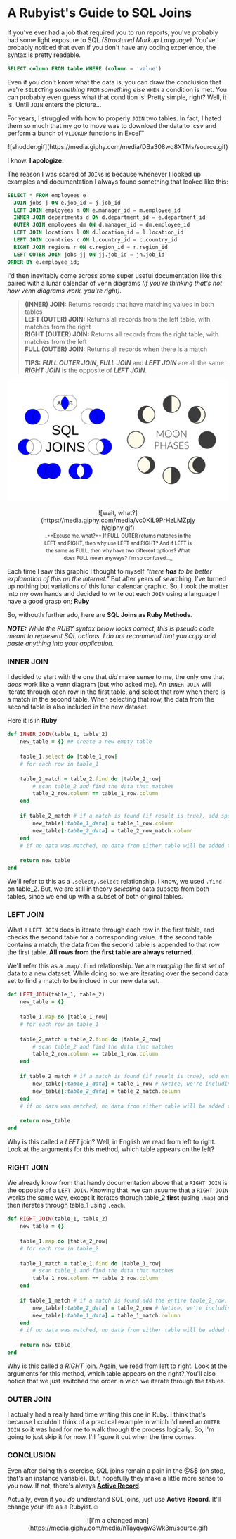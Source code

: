 # A Rubyist's Guide to SQL Joins

If you've ever had a job that required you to run reports, you've probably had some light exposure to SQL _(Structured Markup Language)_. You've probably noticed that even if you don't have any coding experience, the syntax is pretty readable.

```sql
SELECT column FROM table WHERE (column = 'value')
```

Even if you don't know what the data is, you can draw the conclusion that we're `SELECT`ing _something_ `FROM` _something else_ `WHEN` a condition is met. You can probably even guess what that condition is! Pretty simple, right? Well, it is. Until `JOIN` enters the picture...

For years, I struggled with how to properly `JOIN` two tables. In fact, I hated them so much that my go to move was to download the data to _.csv_ and perform a bunch of `VLOOKUP` functions in Excel™

<p align="center">![shudder.gif](https://media.giphy.com/media/DBa308wq8XTMs/source.gif)

I know. **I apologize.**

The reason I was scared of `JOIN`s is because whenever I looked up examples and documentation I always found something that looked like this:

```sql
SELECT * FROM employees e
  JOIN jobs j ON e.job_id = j.job_id
  LEFT JOIN employees m ON e.manager_id = m.employee_id
  INNER JOIN departments d ON d.department_id = e.department_id
  OUTER JOIN employees dm ON d.manager_id = dm.employee_id
  LEFT JOIN locations l ON d.location_id = l.location_id
  LEFT JOIN countries c ON l.country_id = c.country_id
  RIGHT JOIN regions r ON c.region_id = r.region_id
  LEFT OUTER JOIN jobs jj ON jj.job_id = jh.job_id
ORDER BY e.employee_id;
```
I'd then inevitably come across some super useful documentation like this paired with a lunar calendar of venn diagrams _(if you're thinking that's not how venn diagrams work, you're right)._

> **(INNER) JOIN:** Returns records that have matching values in both tables<br>
> **LEFT (OUTER) JOIN:** Returns all records from the left table, with matches from the right<br>
> **RIGHT (OUTER) JOIN:** Returns all records from the right table, with matches from the left<br>
> **FULL (OUTER) JOIN:** Returns all records when there is a match
> 
> **TIPS:** _**FULL OUTER JOIN**_, _**FULL JOIN**_ and _**LEFT JOIN**_ are all the same.<br>
> _**RIGHT JOIN**_ is the opposite of _**LEFT JOIN**_.

![joins](./sql-joins-moon-phases_600px.jpg)



<p style="width: 70%; margin: auto;" align="center">
![wait, what?](https://media.giphy.com/media/vc0KiL9PrHzLMZpjyh/giphy.gif)
<br><span style="font-size: .8em;">_**Excuse me, what?** If FULL OUTER returns matches in the LEFT and RIGHT, then why use LEFT and RIGHT? And if LEFT is the same as FULL, then why have two different options? What does FULL mean anyways? I'm so confused..._ 

Each time I saw this graphic I thought to myself _"there **has** to be better explanation of this on the internet."_ But after years of searching, I've turned up nothing but variations of this lunar calendar graphic. So, I took the matter into my own hands and decided to write out each `JOIN` using a language I have a good grasp on; **Ruby**

So, withouth further ado, here are **SQL Joins as Ruby Methods**.

_**NOTE:** While the RUBY syntax below looks correct, this is pseudo code meant to represent SQL actions. I do not recommend that you copy and paste anything into your application._

### INNER JOIN
I decided to start with the one that _did_ make sense to me, the only one that _does_ work like a venn diagram (but who asked me). An `INNER JOIN` will iterate through each row in the first table, and select that row when there is a match in the second table. When selecting that row, the data from the second table is also included in the new dataset.

Here it is in **Ruby**

```rb
def INNER_JOIN(table_1, table_2)
	new_table = {} ## create a new empty table

	table_1.select do |table_1_row|
	# for each row in table_1
	
	table_2_match = table_2.find do |table_2_row| 
		# scan table_2 and find the data that matches
		table_2_row.column == table_1_row.column
	end

	if table_2_match # if a match is found (if result is true), add specified column(s) to new_table as a key/value pair
		new_table[:table_1_data] = table_1_row.column
		new_table[:table_2_data] = table_2_row_match.column
	end	
	# if no data was matched, no data from either table will be added to new_table

	return new_table
end
```
We'll refer to this as a `.select/.select` relationship. I know, we used `.find` on table_2. But, we are still in theory _selecting_ data subsets from both tables, since we end up with a subset of both original tables.

### LEFT JOIN
What a `LEFT JOIN` does is iterate through each row in the first table, and checks the second table for a corresponding value. If the second table contains a match, the data from the second table is appended to that row the first table. **All rows from the first table are always returned.**

We'll refer this as a `.map/.find` relationship. We are _mapping_ the first set of data to a new dataset. While doing so, we are iterating over the second data set to find a match to be inclued in our new data set.

```rb
def LEFT_JOIN(table_1, table_2)
	new_table = {}
				
	table_1.map do |table_1_row|
	# for each row in table_1
	
	table_2_match = table_2.find do |table_2_row| 
		# scan table_2 and find the data that matches
		table_2_row.column == table_1_row.column
	end

	if table_2_match # if a match is found (if result is true), add entire row from table_1, and the specificed column(s) from table_2 to the new_table as a key/value pair
		new_table[:table_1_data] = table_1_row # Notice, we're including the entire row of data this time
		new_table[:table_2_data] = table_2_match.column
	end	
	# if no data was matched, no data from either table will be added to new_table

	return new_table
end
```
Why is this called a _LEFT_ join? Well, in English we read from left to right. Look at the arguments for this method, which table appears on the left?

### RIGHT JOIN
We already know from that handy documentation above that a `RIGHT JOIN` is the opposite of a `LEFT JOIN`. Knowing that, we can asuume that a `RIGHT JOIN` works the same way, except it iterates thorugh table\_2 **first** (using `.map`) and then iterates through table\_1 using `.each`.

```rb
def RIGHT_JOIN(table_1, table_2)
	new_table = {}
				
	table_1.map do |table_2_row|
	# for each row in table_2
	
	table_1_match = table_1.find do |table_1_row| 
		# scan table_1 and find the data that matches
		table_1_row.column == table_2_row.column
	end

	if table_1_match # if a match is found add the entire table_2_row, and table_1_row.column to the new_table as a key/value pair
		new_table[:table_2_data] = table_2_row # Notice, we're including the entire row of data this time
		new_table[:table_1_data] = table_1_match.column
	end	
	# if no data was matched, no data from either table will be added to new_table

	return new_table
end
```
Why is this called a _RIGHT_ join. Again, we read from left to right. Look at the arguments for this method, which table appears on the right? You'll also notice that we just switched the order in wich we iterate through the tables. 

### OUTER JOIN
I actually had a really hard time writing this one in Ruby. I think that's because I couldn't think of a practical example in which I'd need an `OUTER JOIN` so it was hard for me to walk through the process logically. So, I'm going to just skip it for now. I'll figure it out when the time comes.


### CONCLUSION
Even after doing this exercise, SQL joins remain a pain in the @$$ (oh stop, that's an instance variable). But, hopefully they make a little more sense to you now. If not, there's always [**Active Record**](https://rubygems.org/gems/activerecord/). 

Actually, even if you _do_ understand SQL joins, just use **Active Record**. It'll change your life as a Rubyist.☺️

<p align="center">![I'm a changed man](https://media.giphy.com/media/nTayqvgw3Wk3m/source.gif)

